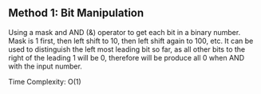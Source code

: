 ## Method 1: Bit Manipulation

Using a mask and AND (&) operator to get each bit in a binary number. Mask is 1 first, then left shift to 10, then left shift again to 100, etc. It can be used to
distinguish the left most leading bit so far, as all other bits to the right of the leading 1 will be 0, therefore will be produce all 0 when AND with the input number.

Time Complexity: O(1)
